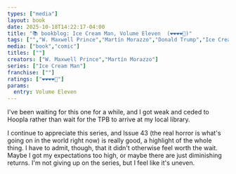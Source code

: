 ```yaml
---
types: ["media"]
layout: book
date: 2025-10-18T14:22:17-04:00
title: "📚 bookblog: Ice Cream Man, Volume Eleven  (❤️❤️❤️❤️🖤)"
tags: ["","W. Maxwell Prince","Martín Morazzo","Donald Trump","Ice Cream Man",""]
media: ["book","comic"]
titles: [""]
creators: ["W. Maxwell Prince","Martín Morazzo"]
series: ["Ice Cream Man"]
franchise: [""]
ratings: ["❤️❤️❤️❤️🖤"]
params:
  entry: Volume Eleven
---
```


I've been waiting for this one for a while, and I got weak and ceded to Hoopla rather than wait for the TPB to arrive at my local library.

I continue to appreciate this series, and Issue 43 (the real horror is what's going on in the world right now) is really good, a highlight of the whole thing. I have to admit, though, that it didn't otherwise feel worth the wait. Maybe I got my expectations too high, or maybe there are just diminishing returns. I'm not giving up on the series, but I feel like it's uneven.